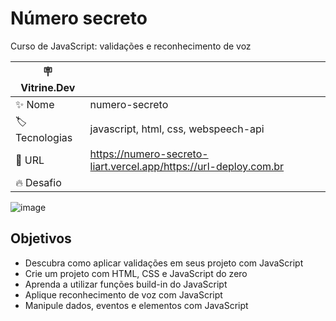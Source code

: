 # Número secreto

Curso de JavaScript: validações e reconhecimento de voz

| :placard: Vitrine.Dev |     |
| -------------  | --- |
| :sparkles: Nome        | numero-secreto
| :label: Tecnologias | javascript, html, css, webspeech-api
| :rocket: URL         | https://numero-secreto-liart.vercel.app/https://url-deploy.com.br
| :fire: Desafio     |

<!-- Inserir imagem com a #vitrinedev ao final do link -->
![image](https://user-images.githubusercontent.com/104109951/209486757-25bb575f-e697-49b5-9ecb-ea9be5c67e00.png#vitrinedev)

## Objetivos

* Descubra como aplicar validações em seus projeto com JavaScript
* Crie um projeto com HTML, CSS e JavaScript do zero
* Aprenda a utilizar funções build-in do JavaScript
* Aplique reconhecimento de voz com JavaScript
* Manipule dados, eventos e elementos com JavaScript
